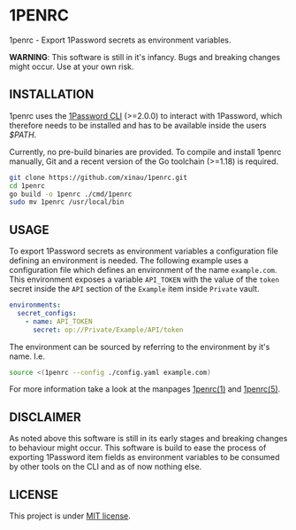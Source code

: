 # 1PENRC

1penrc - Export 1Password secrets as environment variables.

**WARNING**: This software is still in it's infancy.
Bugs and breaking changes might occur.
Use at your own risk.

## INSTALLATION

1penrc uses the [1Password CLI](https://support.1password.com/command-line-getting-started/) (>=2.0.0) to interact with 1Password,
which therefore needs to be installed
and has to be available inside the users _$PATH_.

Currently, no pre-build binaries are provided.
To compile and install 1penrc manually,
Git and a recent version of the Go toolchain (>=1.18) is required.

```bash
git clone https://github.com/xinau/1penrc.git
cd 1penrc
go build -o 1penrc ./cmd/1penrc
sudo mv 1penrc /usr/local/bin
```

## USAGE

To export 1Password secrets as environment variables a configuration file defining an environment is needed.
The following example uses a configuration file which defines an environment of the name `example.com`.
This environment exposes a variable `API_TOKEN` with the value of the `token` secret inside the `API` section of the `Example` item inside `Private` vault.

```yaml
environments:
  secret_configs:
    - name: API_TOKEN
      secret: op://Private/Example/API/token
```

The environment can be sourced by referring to the environment by it's name. I.e.

```bash
source <(1penrc --config ./config.yaml example.com)
```

For more information take a look at the manpages [1penrc(1)](./docs/man/1penrc.1.md) and [1penrc(5)](./docs/man/1penrc.5.md).

## DISCLAIMER

As noted above this software is still in its early stages and breaking changes to behaviour might occur.
This software is build to ease the process of exporting 1Password item fields as environment
variables to be consumed by other tools on the CLI and as of now nothing else.

## LICENSE

This project is under [MIT license](./LICENSE).
